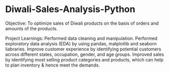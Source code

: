 # Diwali-Sales-Analysis-Python
Objective: To optimize sales of Diwali products on the basis of orders and amounts of the products.


Project Learnings:
Performed data cleaning and manipulation.
Performed exploratory data analysis (EDA) by using pandas, matplotlib and seaborn liabraries.
Improve customer experience by identifying potential customers across different states, occupation, gender, and age groups.
Improved sales by identifying most selling product categories and products, which can help to plan inventory & hence meet the demands.
